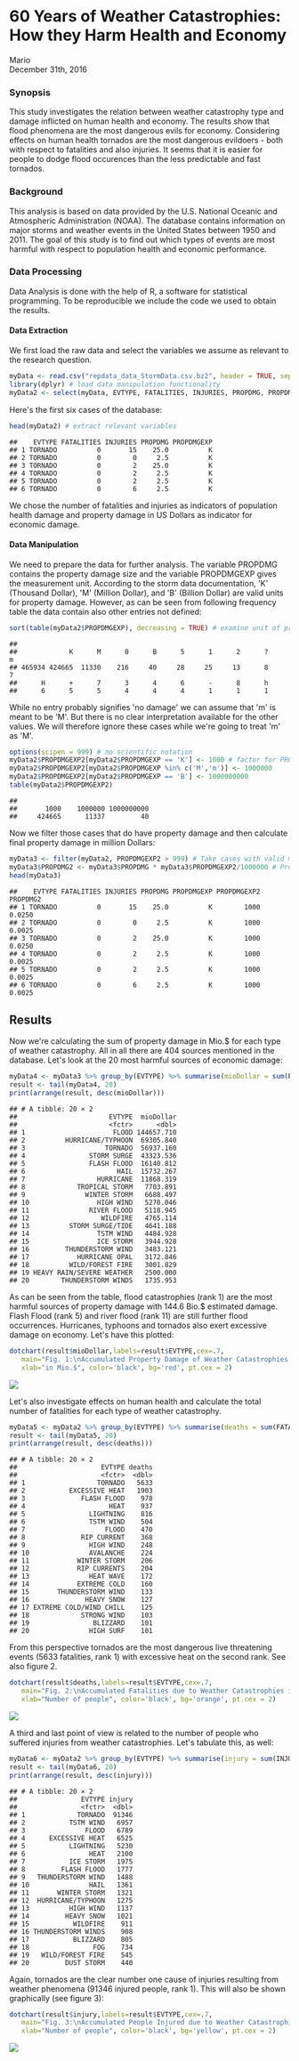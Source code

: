 # 60 Years of Weather Catastrophies: How they Harm Health and Economy
Mario  
December 31th,  2016  



### Synopsis

This study investigates the relation between weather catastrophy type and 
damage inflicted on human health and economy. The results show that flood
phenomena are the most dangerous evils for economy.
Considering effects on human health tornados are the most dangerous evildoers - 
both with respect to fatalities and also injuries. It seems that it is easier 
for people to dodge flood occurences than the less predictable and fast tornados. 

### Background

This analysis is based on data provided by the U.S. National Oceanic and Atmospheric
Administration (NOAA). The database contains information on major storms and weather
events in the United States between 1950 and 2011. The goal of this study is
to find out which types of events are most harmful with respect to population
health and economic performance.

### Data Processing

Data Analysis is done with the help of R, a software for statistical programming. 
To be reproducible we include the code we used to obtain the results.

#### Data Extraction

We first load the raw data and select the variables we assume as relevant to the research question.


```r
myData <- read.csv("repdata_data_StormData.csv.bz2", header = TRUE, sep = ",", quote = "\"")
library(dplyr) # load data manipulation functionality
myData2 <- select(myData, EVTYPE, FATALITIES, INJURIES, PROPDMG, PROPDMGEXP) # extract relevant variables
```
Here's the first six cases of the database:


```r
head(myData2) # extract relevant variables
```

```
##    EVTYPE FATALITIES INJURIES PROPDMG PROPDMGEXP
## 1 TORNADO          0       15    25.0          K
## 2 TORNADO          0        0     2.5          K
## 3 TORNADO          0        2    25.0          K
## 4 TORNADO          0        2     2.5          K
## 5 TORNADO          0        2     2.5          K
## 6 TORNADO          0        6     2.5          K
```

We chose the number of fatalities and injuries as indicators of population
health damage and property damage in US Dollars as indicator for economic damage.

#### Data Manipulation

We need to prepare the data for further analysis. The variable PROPDMG
contains the property damage size and the variable PROPDMGEXP gives the measurement unit. According to the storm data documentation, 'K' (Thousand Dollar), 'M' (Million Dollar), and 'B' (Billion Dollar) are valid units for property damage. However, as can be seen from following frequency table the data
contain also other entries not defined:


```r
sort(table(myData2$PROPDMGEXP), decreasing = TRUE) # examine unit of property damage
```

```
## 
##             K      M      0      B      5      1      2      ?      m 
## 465934 424665  11330    216     40     28     25     13      8      7 
##      H      +      7      3      4      6      -      8      h 
##      6      5      5      4      4      4      1      1      1
```

While no entry probably signifies 'no damage' we can assume that 'm' is meant to be 'M'. But there is no clear interpretation available for the other values. We will therefore ignore these cases while we're going to treat 'm' as 'M'.


```r
options(scipen = 999) # no scientific notation
myData2$PROPDMGEXP2[myData2$PROPDMGEXP == 'K'] <- 1000 # factor for PROPDMG is 1.000 etc.
myData2$PROPDMGEXP2[myData2$PROPDMGEXP %in% c('M','m')] <- 1000000
myData2$PROPDMGEXP2[myData2$PROPDMGEXP == 'B'] <- 1000000000
table(myData2$PROPDMGEXP2)
```

```
## 
##       1000    1000000 1000000000 
##     424665      11337         40
```
Now we filter those cases that do have property damage and then  calculate final property damage in million Dollars:


```r
myData3 <- filter(myData2, PROPDMGEXP2 > 999) # Take cases with valid measurement unit of PROPDMGEXP2
myData3$PROPDMG2 <- myData3$PROPDMG * myData3$PROPDMGEXP2/1000000 # Property Damage in Mio.$
head(myData3)
```

```
##    EVTYPE FATALITIES INJURIES PROPDMG PROPDMGEXP PROPDMGEXP2 PROPDMG2
## 1 TORNADO          0       15    25.0          K        1000   0.0250
## 2 TORNADO          0        0     2.5          K        1000   0.0025
## 3 TORNADO          0        2    25.0          K        1000   0.0250
## 4 TORNADO          0        2     2.5          K        1000   0.0025
## 5 TORNADO          0        2     2.5          K        1000   0.0025
## 6 TORNADO          0        6     2.5          K        1000   0.0025
```

## Results

Now we're calculating the sum of property damage in Mio.$ for each type of weather catastrophy.
All in all there are 404 sources mentioned in the database.
Let's look at the 20 most harmful sources of economic damage:


```r
myData4 <- myData3 %>% group_by(EVTYPE) %>% summarise(mioDollar = sum(PROPDMG2)) %>% arrange(mioDollar)
result <- tail(myData4, 20)
print(arrange(result, desc(mioDollar)))
```

```
## # A tibble: 20 × 2
##                       EVTYPE  mioDollar
##                       <fctr>      <dbl>
## 1                      FLOOD 144657.710
## 2          HURRICANE/TYPHOON  69305.840
## 3                    TORNADO  56937.160
## 4                STORM SURGE  43323.536
## 5                FLASH FLOOD  16140.812
## 6                       HAIL  15732.267
## 7                  HURRICANE  11868.319
## 8             TROPICAL STORM   7703.891
## 9               WINTER STORM   6688.497
## 10                 HIGH WIND   5270.046
## 11               RIVER FLOOD   5118.945
## 12                  WILDFIRE   4765.114
## 13          STORM SURGE/TIDE   4641.188
## 14                 TSTM WIND   4484.928
## 15                 ICE STORM   3944.928
## 16         THUNDERSTORM WIND   3483.121
## 17            HURRICANE OPAL   3172.846
## 18          WILD/FOREST FIRE   3001.829
## 19 HEAVY RAIN/SEVERE WEATHER   2500.000
## 20        THUNDERSTORM WINDS   1735.953
```

As can be seen from the table, flood catastrophies (rank 1) are the most harmful 
sources of property damage
with 144.6 Bio.$ estimated damage. Flash Flood (rank 5) and river flood (rank 11)
are still further flood occurrences. Hurricanes, typhoons and tornados also exert 
excessive damage on economy. Let's have this plotted:


```r
dotchart(result$mioDollar,labels=result$EVTYPE,cex=.7,
   main="Fig. 1:\nAccumulated Property Damage of Weather Catastrophies in USA (1950-2011)",
   xlab="in Mio.$", color='black', bg='red', pt.cex = 2)
```

![](report_files/figure-html/unnamed-chunk-7-1.png)<!-- -->

Let's also investigate effects on human health and calculate
the total number of fatalities for each type of weather catastrophy.


```r
myData5 <- myData2 %>% group_by(EVTYPE) %>% summarise(deaths = sum(FATALITIES)) %>% arrange(deaths)
result <- tail(myData5, 20)
print(arrange(result, desc(deaths)))
```

```
## # A tibble: 20 × 2
##                     EVTYPE deaths
##                     <fctr>  <dbl>
## 1                  TORNADO   5633
## 2           EXCESSIVE HEAT   1903
## 3              FLASH FLOOD    978
## 4                     HEAT    937
## 5                LIGHTNING    816
## 6                TSTM WIND    504
## 7                    FLOOD    470
## 8              RIP CURRENT    368
## 9                HIGH WIND    248
## 10               AVALANCHE    224
## 11            WINTER STORM    206
## 12            RIP CURRENTS    204
## 13               HEAT WAVE    172
## 14            EXTREME COLD    160
## 15       THUNDERSTORM WIND    133
## 16              HEAVY SNOW    127
## 17 EXTREME COLD/WIND CHILL    125
## 18             STRONG WIND    103
## 19                BLIZZARD    101
## 20               HIGH SURF    101
```

From this perspective tornados are the most dangerous live threatening events (5633 fatalities, rank 1)
with excessive heat on the second rank. See also figure 2.

```r
dotchart(result$deaths,labels=result$EVTYPE,cex=.7,
   main="Fig. 2:\nAccumulated Fatalities due to Weather Catastrophies in USA (1950-2011)",
   xlab="Number of people", color='black', bg='orange', pt.cex = 2)
```

![](report_files/figure-html/unnamed-chunk-9-1.png)<!-- -->

A third and last point of view is related to the number of people who suffered injuries 
from weather catastrophies. Let's tabulate this, as well:

```r
myData6 <- myData2 %>% group_by(EVTYPE) %>% summarise(injury = sum(INJURIES)) %>% arrange(injury)
result <- tail(myData6, 20)
print(arrange(result, desc(injury)))
```

```
## # A tibble: 20 × 2
##                EVTYPE injury
##                <fctr>  <dbl>
## 1             TORNADO  91346
## 2           TSTM WIND   6957
## 3               FLOOD   6789
## 4      EXCESSIVE HEAT   6525
## 5           LIGHTNING   5230
## 6                HEAT   2100
## 7           ICE STORM   1975
## 8         FLASH FLOOD   1777
## 9   THUNDERSTORM WIND   1488
## 10               HAIL   1361
## 11       WINTER STORM   1321
## 12  HURRICANE/TYPHOON   1275
## 13          HIGH WIND   1137
## 14         HEAVY SNOW   1021
## 15           WILDFIRE    911
## 16 THUNDERSTORM WINDS    908
## 17           BLIZZARD    805
## 18                FOG    734
## 19   WILD/FOREST FIRE    545
## 20         DUST STORM    440
```

Again, tornados are the clear number one cause of injuries resulting from weather phenomena
(91346 injured people, rank 1). This will also be shown graphically (see figure 3):


```r
dotchart(result$injury,labels=result$EVTYPE,cex=.7,
   main="Fig. 3:\nAccumulated People Injured due to Weather Catastrophies in USA (1950-2011)",
   xlab="Number of people", color='black', bg='yellow', pt.cex = 2)
```

![](report_files/figure-html/unnamed-chunk-11-1.png)<!-- -->
